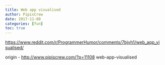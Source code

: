 ```yaml
---
title: Web app visualised
author: PipisCrew
date: 2017-11-08
categories: [fun]
toc: true
---
```


https://www.reddit.com/r/ProgrammerHumor/comments/7bjvh1/web_app_visualised/

origin - http://www.pipiscrew.com/?p=11108 web-app-visualised